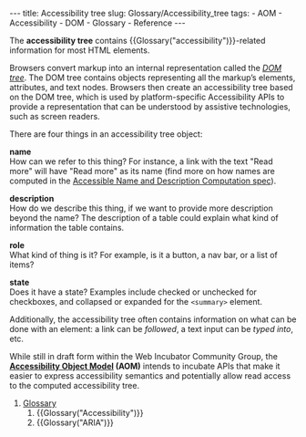 --- title: Accessibility tree slug: Glossary/Accessibility\_tree tags: - AOM - Accessibility - DOM - Glossary - Reference ---

<span class="seoSummary">The **accessibility tree** contains {{Glossary("accessibility")}}-related information for most HTML elements.</span>

Browsers convert markup into an internal representation called the *[DOM tree](/en-US/docs/Web/API/Document_object_model/How_to_create_a_DOM_tree)*. The DOM tree contains objects representing all the markup’s elements, attributes, and text nodes. Browsers then create an accessibility tree based on the DOM tree, which is used by platform-specific Accessibility APIs to provide a representation that can be understood by assistive technologies, such as screen readers.

There are four things in an accessibility tree object:

**name**  
How can we refer to this thing? For instance, a link with the text "Read more" will have "Read more" as its name (find more on how names are computed in the [Accessible Name and Description Computation spec](https://www.w3.org/TR/accname-1.1/)).

**description**  
How do we describe this thing, if we want to provide more description beyond the name? The description of a table could explain what kind of information the table contains.

**role**  
What kind of thing is it? For example, is it a button, a nav bar, or a list of items?

**state**  
Does it have a state? Examples include checked or unchecked for checkboxes, and collapsed or expanded for the `<summary>` element.

Additionally, the accessibility tree often contains information on what can be done with an element: a link can be *followed*, a text input can be *typed into*, etc.

While still in draft form within the Web Incubator Community Group, the **[Accessibility Object Model](https://wicg.github.io/aom/explainer.html) (AOM)** intends to incubate APIs that make it easier to express accessibility semantics and potentially allow read access to the computed accessibility tree.

1.  [Glossary](/en-US/docs/Glossary)
    1.  {{Glossary("Accessibility")}}
    2.  {{Glossary("ARIA")}}
